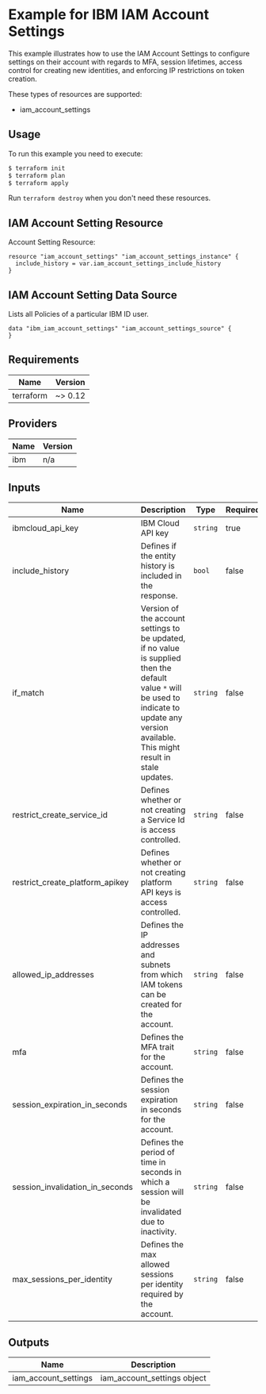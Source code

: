 # Example for IBM IAM Account Settings

This example illustrates how to use the IAM Account Settings to configure settings on their account with regards to MFA, session lifetimes, access control for creating new identities, and enforcing IP restrictions on token creation.

These types of resources are supported:

* iam_account_settings

## Usage

To run this example you need to execute:

```bash
$ terraform init
$ terraform plan
$ terraform apply
```

Run `terraform destroy` when you don't need these resources.


## IAM Account Setting Resource

Account Setting Resource:

```hcl
resource "iam_account_settings" "iam_account_settings_instance" {
  include_history = var.iam_account_settings_include_history
}
```

##  IAM Account Setting Data Source
Lists all Policies of a particular IBM ID user.

```hcl
data "ibm_iam_account_settings" "iam_account_settings_source" {
}
```

## Requirements

| Name | Version |
|------|---------|
| terraform | ~> 0.12 |

## Providers

| Name | Version |
|------|---------|
| ibm | n/a |

## Inputs

| Name | Description | Type | Required |
|------|-------------|------|---------|
| ibmcloud\_api\_key | IBM Cloud API key | `string` | true |
| include_history | Defines if the entity history is included in the response. | `bool` | false |
| if_match | Version of the account settings to be updated, if no value is supplied then the default value `*` will be used to indicate to update any version available. This might result in stale updates. | `string` | false |
| restrict_create_service_id | Defines whether or not creating a Service Id is access controlled. | `string` | false |
| restrict_create_platform_apikey | Defines whether or not creating platform API keys is access controlled. | `string` | false |
| allowed_ip_addresses | Defines the IP addresses and subnets from which IAM tokens can be created for the account. | `string` | false |
| mfa | Defines the MFA trait for the account. | `string` | false |
| session_expiration_in_seconds | Defines the session expiration in seconds for the account. | `string` | false |
| session_invalidation_in_seconds | Defines the period of time in seconds in which a session will be invalidated due  to inactivity. | `string` | false |
| max_sessions_per_identity | Defines the max allowed sessions per identity required by the account. | `string` | false |




## Outputs

| Name | Description |
|------|-------------|
| iam_account_settings | iam_account_settings object |
